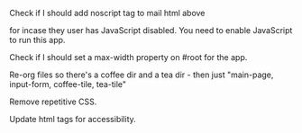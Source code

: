 Check if I should add noscript tag to mail html above <div id="root"> for incase they user has JavaScript disabled.
    <noscript>You need to enable JavaScript to run this app.</noscript>

Check if I should set a max-width property on #root for the app.

Re-org files so there's a coffee dir and a tea dir - 
    then just "main-page, input-form, coffee-tile, tea-tile"

Remove repetitive CSS.

Update html tags for accessibility.

